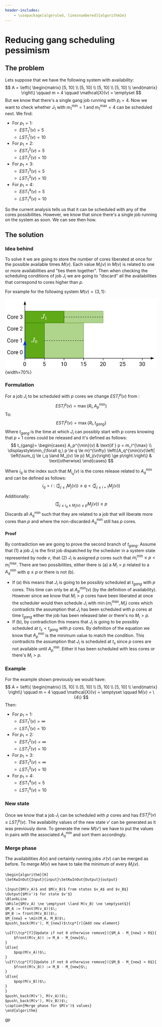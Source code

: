 ```yaml
---
header-includes:
	- \usepackage[algoruled, linesnumbered]{algorithm2e}
---
```




# Reducing gang scheduling pessimism

## The problem

Lets suppose that we have the following system with availability:
$$
A = \left\{
\begin{matrix}
[5, 10] \\ 
[5, 10] \\ 
[5, 10] \\ 
[5, 10] \\
\end{matrix}
\right\} \qquad m = 4 \qquad \mathcal{X}(v) = \emptyset
$$
But we know that there's a single gang job running with $p_i = 4$. Now we want to check whether $J_1$ with $m_1^{\min} = 1$ and $m_1^{\max} = 4$ can be scheduled next. We find:

- For $p_1=1$:
  - $EST_1^1(v) = 5$
  - $LST_1^1(v) =10$
- For $p_1 = 2$:
  - $EST_1^2(v) = 5$
  - $LST_1^2(v) =10$
- For $p_1 = 3$:
  - $EST_1^3(v) = 5$
  - $LST_1^3(v) =10$
- For $p_1 = 4$:
  - $EST_1^4(v) = 5$
  - $LST_1^4(v) =10$

So the current analysis tells us that it can be scheduled with any of the cores possibilities. However, we know that since there's a single job running on the system as soon. We can see then how.

## The solution

### Idea behind

To solve it we are going to store the number of cores liberated at once for the possible available times $M(v)$. Each value $M_i(v)$ in $M(v)$ is related to one or more availabilities and "ties them together". Then when checking the scheduling conditions of job $J_i$ we are going to "discard" all the availabilities that correspond to cores higher than $p$.

For example for the following system $M(v) = \{3, 1\}$:

![Example of system with two jobs](images/extra_04/gang.png){width=70%}

### Formulation

For a job $J_i$ to be scheduled with $p$ cores we change $EST_i^p(v)$ from :
$$
EST_i^p(v)= \max\{R_i, A_p^{\min}\}
$$
To:
$$
EST_i^p(v)=\max\{R_i, t_{gang}\}
$$
Where $t_{gang}$ is the time at which $J_i$ can possibly start with $p$ cores knowing that $p+1$ cores could be released and it's defined as follows:
$$
t_{gang}= \begin{cases}
A_p^{\min}(v) & \text{if } p = m_i^{\max} \\
\displaystyle\min_{\forall q,\ p \le q \le m}^{\infty} \left\{A_q^{\min}(v)\left| \left(\sum_{j \le i_q \land M_j(v) \le p} M_j(v)\right) \ge p\right.\right\} & \text{otherwise}
\end{cases}
$$

Where $i_q$ is the index such that $M_{i_q}(v)$ is the cores release related to $A_q^{\min}$ and can be defined as follows:
$$
i_q = i : \left(\sum_{j \le i}M_j(v)\right) \le q < \left(\sum_{j \le i+1}M_j(v)\right)
$$


Additionally:
$$
\left(\sum_{j \le i_q \land M_j(v) \le p} M_j(v)\right) \ge p
$$
Discards all $A_q^{\min}$ such that they are related to a job that will liberate more cores than $p$ and where the non-discarded $A_q^{\min}$ still has $p$ cores.

#### Proof

By contradiction we are going to prove the second branch of $t_{gang}$. Assume that (1) a job $J_i$ is the first job dispatched by the scheduler in a system state represented by node $v$, that (2) $J_i$ is assigned $p$ cores such that $m_i^{\min} \le p < m_i^{\max}$. There are two possibilities, either there is (a) a $M_i > p$ related to a $A_q^{\min}$ with $q \le p$ or there is not (b).

- If (a) this means that $J_i$ is going to be possibly scheduled at $t_{gang}$ with $p$ cores. This time can only be at $A_p^{\min}(v)$ (by the definition of availability). However since we know that $M_i > p$ cores have been liberated at once the scheduler would then schedule $J_i$ with $\min\{m_i^{\max}, M_i\}$ cores which contradicts the assumption that $J_i$ has been scheduled with $p$ cores at time $t_{gang}$ either the job has been released later or there's no $M_i > p$.
- If (b), by contradiction this means that $J_i$ is going to be possibly scheduled at $t_s < t_{gang}$ with $p$ cores. By definition of the equation we know that $A_p^{\min}$ is the minimum value to match the condition. This contradicts the assumption that $J_i$ is scheduled at $t_s$ since $p$ cores are not available until $A_p^{\min}$. Either it has been scheduled with less cores or there's $M_i > p$.

### Example

For the example shown previously we would have:
$$
A = \left\{
\begin{matrix}
[5, 10] \\ 
[5, 10] \\ 
[5, 10] \\ 
[5, 10] \\
\end{matrix}
\right\} \qquad m = 4 \qquad \mathcal{X}(v) = \emptyset \qquad M(v) = \{4\}
$$
Then:

- For $p_1=1$:
  - $EST_1^1(v) = \infty$
  - $LST_1^1(v) =10$
- For $p_1 = 2$:
  - $EST_1^2(v) = \infty$
  - $LST_1^2(v) =10$
- For $p_1 = 3$:
  - $EST_1^3(v) = \infty$
  - $LST_1^3(v) =10$
- For $p_1 = 4$:
  - $EST_1^4(v) = 5$
  - $LST_1^4(v) =10$

### New state

Once we know that a job $J_i$ can be scheduled with $p$ cores and has $EST_i^p(v) \le LST_i^p(v)$. The availability values of the new state $v'$ can be generated as it was previously done. To generate the new $M(v')$ we have to put the values in pairs with the associated $A_q^{\min}$ and sort them accordingly.

### Merge phase

The availabilities $A(v)$ and certainly running jobs $\mathcal{X}(v)$ can be merged as before. To merge $M(v)$ we have to take the minimum of every $M_i(v)$.

```{=latex}
\begin{algorithm}[H]
\SetKwInOut{Input}{input}\SetKwInOut{Output}{output}

\Input{$M(v_A)$ and $M(v_B)$ from states $v_A$ and $v_B$}
\Output{$M(v')$ for state $v'$}
\BlankLine
\While{$M(v_A) \ne \emptyset \land M(v_B) \ne \emptyset$}{
$M_A := front(M(v_A))$\;
$M_B := front(M(v_B))$\;
$M_{new} = \min(M_A, M_B)$\;
$push\_back(M(v'), M_{new})$\tcp*[r]{Add new element}

\uIf(\tcp*[f]{Update if not 0 otherwise remove}){$M_A - M_{new} > 0$}{
	$front(M(v_A)) := M_A - M_{new}$\;
}
\Else{
	$pop(M(v_A))$\;
}
\uIf(\tcp*[f]{Update if not 0 otherwise remove}){$M_B - M_{new} > 0$}{
	$front(M(v_B)) := M_B - M_{new}$\;
}
\Else{
	$pop(M(v_B))$\;
}
}
$push\_back(M(v'), M(v_A))$\;
$push\_back(M(v'), M(v_B))$\;
\caption{Merge phase for $M(v')$ values}
\end{algorithm}
```

gp

